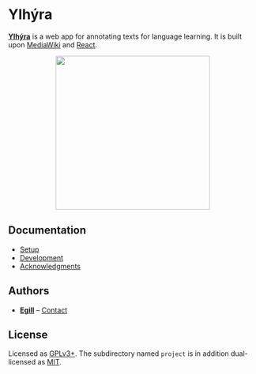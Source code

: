 # Ylhýra

**[Ylhýra](https://ylhyra.is/)** is a web app for annotating texts for language learning. It is built upon [MediaWiki](http://mediawiki.org/) and [React](https://reactjs.org/).

<p align="center">
<a href="https://ylhyra.is/Magn%C3%BAs_Jochum_P%C3%A1lsson/%C3%81nama%C3%B0kar">
	<img width="312" src="https://ylhyra.is/images/f/f3/Ylhyra_demo_Magnus.gif">
	</a>
</p>

## Documentation

- [Setup](Setup.md)
- [Development](https://ylhyra.is/Software:Development)
- [Acknowledgments](Acknowledgments.md)

## Authors

- [**Egill**](https://github.com/egilll/) – [Contact](mailto:egill@egill.xyz)

## License

Licensed as [GPLv3+](https://tldrlegal.com/license/gnu-general-public-license-v3-(gpl-3)). The subdirectory named `project` is in addition dual-licensed as [MIT](https://opensource.org/licenses/MIT).
